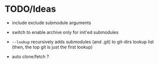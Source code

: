 # TODO/Ideas

- include exclude submodule arguments

- switch to enable archive only for init'ed submodules

- `--lookup` recursively adds submodules (and .git) to git-dirs lookup list
  (then, the top git is just the first lookup)

- auto clone/fetch ?
